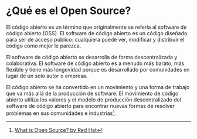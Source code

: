 # ¿Qué es el Open Source?

El código abierto es un término que originalmente se refería al software de código abierto (OSS). El software de código abierto es un código diseñado para ser de acceso público: cualquiera puede ver, modificar y distribuir el código como mejor le parezca.

El software de código abierto se desarrolla de forma descentralizada y colaborativa. El software de código abierto es a menudo más barato, más flexible y tiene más longevidad porque es desarrollado por comunidades en lugar de un solo autor o empresa.

El código abierto se ha convertido en un movimiento y una forma de trabajo que va más allá de la producción de software. El movimiento de código abierto utiliza los valores y el modelo de producción descentralizado del software de código abierto para encontrar nuevas formas de resolver problemas en sus comunidades e industrias[^1]. 

[^1]: [What is Open Source? by Red Hat](https://www.redhat.com/en/topics/open-source/what-is-open-source)

